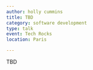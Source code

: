 ```yaml
---
author: holly cummins
title: TBD
category: software development
type: talk
event: Tech Rocks
location: Paris

---
```


TBD